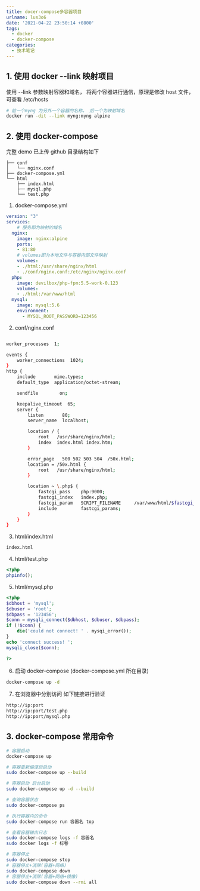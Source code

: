```yaml
---
title: docer-compose多容器项目
urlname: lus3o6
date: '2021-04-22 23:50:14 +0800'
tags:
  - docker
  - docker-compose
categories:
  - 技术笔记
---
```


## 1. 使用 docker --link 映射项目

使用 --link 参数映射容器和域名， 将两个容器进行通信，原理是修改 host 文件， 可查看 /etc/hosts

```bash
# 前一个myng 为另外一个容器的名称， 后一个为映射域名
docker run -dit --link myng:myng alpine
```

## 2. 使用 docker-compose

完整 demo 已上传 github
目录结构如下

```
├── conf
│   └── nginx.conf
├── docker-compose.yml
└── html
    ├── index.html
    ├── mysql.php
    └── test.php
```

1.  docker-compose.yml

```yaml
version: "3"
services:
	# 服务即为映射的域名
  nginx:
    image: nginx:alpine
    ports:
    - 81:80
    # volumes即为本地文件与容器内部文件映射
    volumes:
    - ./html:/usr/share/nginx/html
    - ./conf/nginx.conf:/etc/nginx/nginx.conf
  php:
    image: devilbox/php-fpm:5.5-work-0.123
    volumes:
    - ./html:/var/www/html
  mysql:
    image: mysql:5.6
    environment:
      - MYSQL_ROOT_PASSWORD=123456
```

2. conf/nginx.conf

```bash

worker_processes  1;

events {
    worker_connections  1024;
}
http {
    include       mime.types;
    default_type  application/octet-stream;

    sendfile        on;

    keepalive_timeout  65;
    server {
        listen       80;
        server_name  localhost;

        location / {
            root   /usr/share/nginx/html;
            index  index.html index.htm;
        }

        error_page   500 502 503 504  /50x.html;
        location = /50x.html {
            root   /usr/share/nginx/html;
        }

        location ~ \.php$ {
            fastcgi_pass    php:9000;
            fastcgi_index   index.php;
            fastcgi_param   SCRIPT_FILENAME     /var/www/html/$fastcgi_script_name;
            include         fastcgi_params;
        }
    }
}

```

3. html/index.html

```html
index.html
```

4. html/test.php

```php
<?php
phpinfo();
```

5. html/mysql.php

```php
<?php
$dbhost = 'mysql';
$dbuser = 'root';
$dbpass = '123456';
$conn = mysqli_connect($dbhost, $dbuser, $dbpass);
if (!$conn) {
	die('could not connect! ' . mysqi_error());
}
echo 'connect success! ';
mysqli_close($conn);

?>

```

6. 启动 docker-compose (docker-compose.yml 所在目录)

```bash
docker-compose up -d
```

7. 在浏览器中分别访问 如下链接进行验证

```bash
http://ip:port
http://ip:port/test.php
http://ip:port/mysql.php
```

## 3. docker-compose 常用命令

```bash
# 容器启动
docker-compose up

# 容器重新编译后启动
sudo docker-compose up --build

# 容器启动 后台启动
sudo docker-compose up -d --build

# 查询容器状态
sudo docker-compose ps

# 执行容器内的命令
sudo docker-compose run 容器名 top

# 查看容器输出日志
sudo docker-compose logs -f 容器名
sudo docker logs -f 标卷

# 容器停止
sudo docker-compose stop
# 容器停止+消除(容器+网络)
sudo docker-compose down
# 容器停止+消除(容器+网络+镜像)
sudo docker-compose down --rmi all
```
